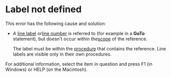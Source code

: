 
# Label not defined

This error has the following cause and solution:



- A [line label](b8bdf64f-5920-1ae9-16d0-b26d09524a30.md) or[line number](b8bdf64f-5920-1ae9-16d0-b26d09524a30.md) is referred to (for example in a **GoTo** statement), but doesn't occur within the[scope](b8bdf64f-5920-1ae9-16d0-b26d09524a30.md) of the reference.
    
    The label must be within the [procedure](b8bdf64f-5920-1ae9-16d0-b26d09524a30.md) that contains the reference. Line labels are visible only in their own procedures.
    

For additional information, select the item in question and press F1 (in Windows) or HELP (on the Macintosh).
